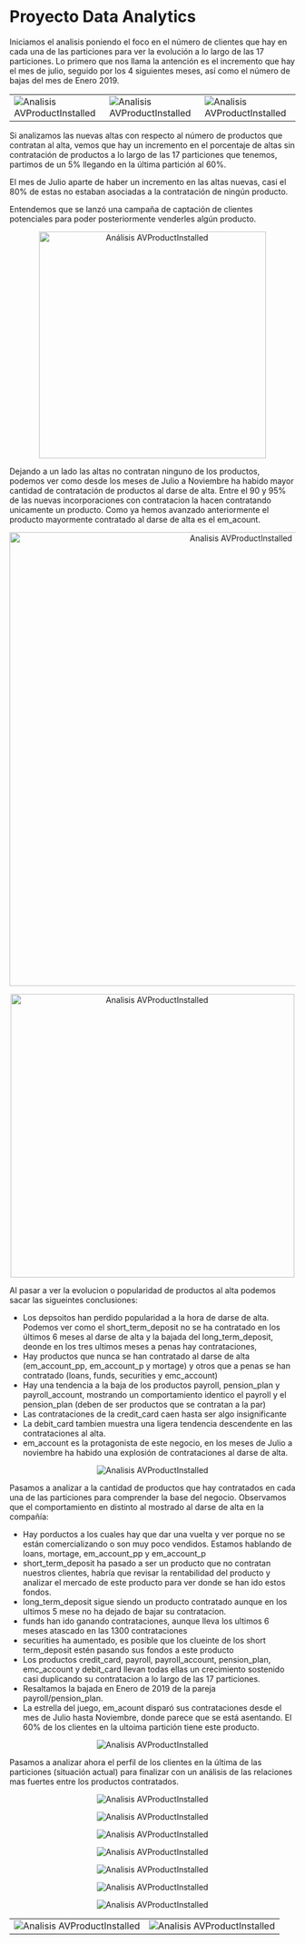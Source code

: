 # Proyecto Data Analytics

Iniciamos el analisis poniendo el foco en el número de clientes que hay en cada una de las particiones para ver la evolución a lo largo de las 17 particiones. Lo primero que nos llama la antención es el incremento que hay el mes de julio, seguido por los 4 siguientes meses, así como el número de bajas del mes de Enero 2019.

<table>
  <tr>
    <td><img src="/images/1_conteo_clientes_particion.png" alt="Analisis AVProductInstalled"></td>
    <td><img src="/images/3_ganados_vs_perdidos.png" alt="Analisis AVProductInstalled"></td>
    <td><img src="/images/9_perdidos.png" alt="Analisis AVProductInstalled"></td>
  </tr>
</table>
Si analizamos las nuevas altas con respecto al número de productos que contratan al alta, vemos que hay un incremento en el porcentaje de altas sin contratación de productos a lo largo de las 17 particiones que tenemos, partimos de un 5% llegando en la última partición al 60%.

El mes de Julio aparte de haber un incremento en las altas nuevas, casi el 80% de estas no estaban asociadas a la contratación de ningún producto.

Entendemos que se lanzó una campaña de captación de clientes potenciales para poder posteriormente venderles algún producto.

<p align="center">
  <img src="/images/4_altas_por_total_prod_contr.png" alt="Análisis AVProductInstalled" width="400">
</p>

Dejando a un lado las altas no contratan ninguno de los productos, podemos ver como desde los meses de Julio a Noviembre ha habido mayor cantidad de contratación de productos al darse de alta. Entre el 90 y 95% de las nuevas incorporaciones con contratacion la hacen contratando unicamente un producto. Como ya hemos avanzado anteriormente el producto mayormente contratado al darse de alta es el em_acount.

<p align="center">
<img src="/images/5_analisis_prod_contratados_al_alta.png" alt="Analisis AVProductInstalled" width="800">
</p>
<p align="center">
<img src="/images/6_zoom_analisis_prod_contratados_al_alta.png" alt="Analisis AVProductInstalled" width="500">
</p>

Al pasar a ver la evolucion o popularidad de productos al alta podemos sacar las sigueintes conclusiones:
- Los depsoitos han perdido popularidad a la hora de darse de alta. Podemos ver como el short_term_deposit no se ha contratado en los últimos 6 meses al darse de alta y la bajada del long_term_deposit, deonde en los tres ultimos meses a penas hay contrataciones,
- Hay productos que nunca se han contratado al darse de alta (em_account_pp, em_account_p y mortage) y otros que a penas se han contratado (loans, funds, securities y emc_account)
- Hay una tendencia a la baja de los productos payroll, pension_plan y payroll_account, mostrando un comportamiento identico el payroll y el pension_plan (deben de ser productos que se contratan a la par)
- Las contrataciones de la credit_card caen hasta ser algo insignificante
- La debit_card tambien muestra una ligera tendencia descendente en las contrataciones al alta.
- em_account es la protagonista de este negocio, en los meses de Julio a noviembre ha habido una explosión de contrataciones al darse de alta.



 
<p align="center">
<img src="/images/7_tendencia_prod_al_alta.png" alt="Analisis AVProductInstalled">
</p>

Pasamos a analizar a la cantidad de productos que hay contratados en cada una de las particiones para comprender la base del negocio. Observamos que el comportamiento en distinto al mostrado al darse de alta en la compañía:
- Hay porductos a los cuales hay que dar una vuelta y ver porque no se están comercializando o son muy poco vendidos. Estamos hablando de loans, mortage, em_account_pp y em_account_p
- short_term_deposit ha pasado a ser un producto que no contratan nuestros clientes, habría que revisar la rentabilidad del producto y analizar el mercado de este producto para ver donde se han ido estos fondos.
- long_term_deposit sigue siendo un producto contratado aunque en los ultimos 5 mese no ha dejado de bajar su contratacion.
- funds han ido ganando contrataciones, aunque lleva los ultimos 6 meses atascado en las 1300 contrataciones
- securities ha aumentado, es posible que los clueinte de los short term_deposit estén pasando sus fondos a este producto
- Los productos credit_card, payroll, payroll_account, pension_plan, emc_account y debit_card llevan todas ellas un crecimiento sostenido casi duplicando su contratacion a lo largo de las 17 particiones.
- Resaltamos la bajada en Enero de 2019 de la pareja payroll/pension_plan.
- La estrella del juego, em_acount disparó sus contrataciones desde el mes de Julio hasta Noviembre, donde parece que se está asentando. El 60% de los clientes en la ultoima partición tiene este producto.

<p align="center">
<img src="/images/8_evolucion_contratos_particiones.png" alt="Analisis AVProductInstalled">
</p>


Pasamos a analizar ahora el perfil de los clientes en la última de las particiones (situación actual) para finalizar con un análisis de las relaciones mas fuertes entre los productos contratados.

<p align="center">
<img src="/images/10_dist_geo_treemap.png" alt="Analisis AVProductInstalled">
</p>

<p align="center">
<img src="/images/11_segment.png" alt="Analisis AVProductInstalled">
</p>

<table>
  <tr>
    <td><img src="/images/12_genero.png" alt="Analisis AVProductInstalled"></td>
    <td><img src="/images/13_edad.png" alt="Analisis AVProductInstalled"></td>
    
  </tr>

  
<p align="center">
<img src="/images/12_genero.png" alt="Analisis AVProductInstalled">
</p>

<p align="center">
<img src="/images/13_edad.png" alt="Analisis AVProductInstalled">
</p>

<p align="center">
<img src="/images/14_piramide.png" alt="Analisis AVProductInstalled">
</p>

<p align="center">
<img src="/images/15_salario.png" alt="Analisis AVProductInstalled">
</p>

<p align="center">
<img src="/images/19_entry_channel_treemap.png" alt="Analisis AVProductInstalled">
</p>




